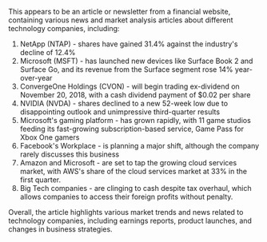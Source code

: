 This appears to be an article or newsletter from a financial website, containing various news and market analysis articles about different technology companies, including:

1. NetApp (NTAP) - shares have gained 31.4% against the industry's decline of 12.4%
2. Microsoft (MSFT) - has launched new devices like Surface Book 2 and Surface Go, and its revenue from the Surface segment rose 14% year-over-year
3. ConvergeOne Holdings (CVON) - will begin trading ex-dividend on November 20, 2018, with a cash dividend payment of $0.02 per share
4. NVIDIA (NVDA) - shares declined to a new 52-week low due to disappointing outlook and unimpressive third-quarter results
5. Microsoft's gaming platform - has grown rapidly, with 11 game studios feeding its fast-growing subscription-based service, Game Pass for Xbox One gamers
6. Facebook's Workplace - is planning a major shift, although the company rarely discusses this business
7. Amazon and Microsoft - are set to tap the growing cloud services market, with AWS's share of the cloud services market at 33% in the first quarter.
8. Big Tech companies - are clinging to cash despite tax overhaul, which allows companies to access their foreign profits without penalty.

Overall, the article highlights various market trends and news related to technology companies, including earnings reports, product launches, and changes in business strategies.